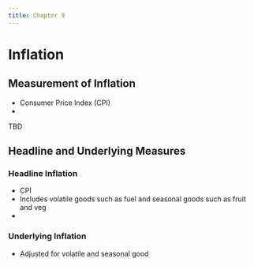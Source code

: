 ```yaml
---
title: Chapter 9
---
```


# Inflation
## Measurement of Inflation
- Consumer Price Index (CPI)
- 

TBD


## Headline and Underlying Measures
### Headline Inflation
- CPI
- Includes volatile goods such as fuel and seasonal goods such as fruit and veg
- 


### Underlying Inflation
- Adjusted for volatile and seasonal good












